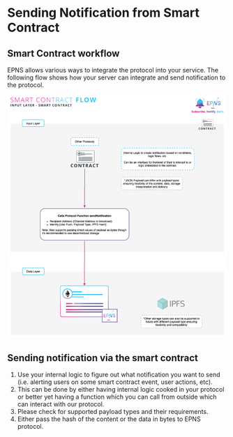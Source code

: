 # Sending Notification from Smart Contract

## Smart Contract workflow 

EPNS allows various ways to integrate the protocol into your service. The following flow shows how your server can integrate and send notification to the protocol.

![](../../.gitbook/assets/inputsmartcontract.png)

## Sending notification via the smart contract

1. Use your internal logic to figure out what notification you want to send \(i.e. alerting users on some smart contract event, user actions, etc\).
2. This can be done by either having internal logic cooked in your protocol or better yet having a function which you can call from outside which can interact with our protocol.
3. Please check for supported payload types and their requirements.
4. Either pass the hash of the content or the data in bytes to EPNS protocol.

